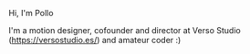 Hi, I'm Pollo

I'm a motion designer, cofounder and director at Verso Studio (https://versostudio.es/) and amateur coder :)

<!---
pollo3198/pollo3198 is a ✨ special ✨ repository because its `README.md` (this file) appears on your GitHub profile.
You can click the Preview link to take a look at your changes.
--->
